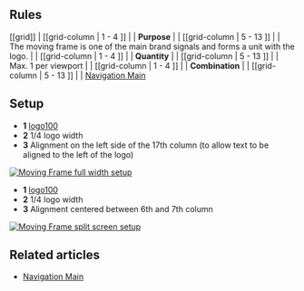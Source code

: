 ## Rules

[[grid]]
| [[grid-column | 1 - 4 ]]
| | **Purpose**
|
| [[grid-column | 5 - 13 ]]
| |  The moving frame is one of the main brand signals and forms a unit with the logo.
|
| [[grid-column | 1 - 4 ]]
| | **Quantity**
|
| [[grid-column | 5 - 13 ]]
| |  Max. 1 per viewport
|
| [[grid-column | 1 - 4 ]]
| | **Combination**
|
| [[grid-column | 5 - 13 ]]
| |  [Navigation Main](/pattern/NavigationMain?styleguide-components-enabled=true&react--core-components-enabled=true)

## Setup

- **1** [logo100](/doc/docs/documentation/40-appearance/logo/?appearance-enabled=true)
- **2** 1/4 logo width
- **3** Alignment on the left side of the 17th column (to allow text to be
  aligned to the left of the logo)

[![Moving Frame full width setup](/api/static/documentation/components/moving-frame/movingframe_fullwidth_setup.png)](/api/static/documentation/components/moving-frame/movingframe_fullwidth_setup.png)

- **1** [logo100](/doc/docs/documentation/40-appearance/logo/?appearance-enabled=true)
- **2** 1/4 logo width
- **3** Alignment centered between 6th and 7th column

[![Moving Frame split screen setup](/api/static/documentation/components/moving-frame/movingframe_splitscreen_setup.png)](/api/static/documentation/components/moving-frame/movingframe_splitscreen_setup.png)

## Related articles

- [Navigation Main](/pattern/NavigationMain?styleguide-components-enabled=true&react--core-components-enabled=true)
